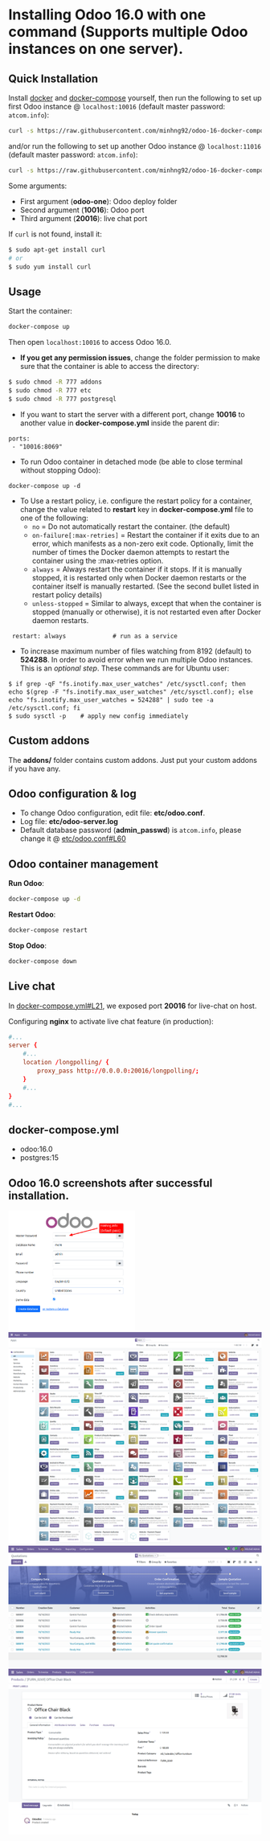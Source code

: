 # Installing Odoo 16.0 with one command (Supports multiple Odoo instances on one server).

## Quick Installation

Install [docker](https://docs.docker.com/get-docker/) and [docker-compose](https://docs.docker.com/compose/install/) yourself, then run the following to set up first Odoo instance @ `localhost:10016` (default master password: `atcom.info`):

```bash
curl -s https://raw.githubusercontent.com/minhng92/odoo-16-docker-compose/master/run.sh | sudo bash -s odoo-one 10016 20016
```

and/or run the following to set up another Odoo instance @ `localhost:11016` (default master password: `atcom.info`):

```bash
curl -s https://raw.githubusercontent.com/minhng92/odoo-16-docker-compose/master/run.sh | sudo bash -s odoo-two 11016 21016
```

Some arguments:

- First argument (**odoo-one**): Odoo deploy folder
- Second argument (**10016**): Odoo port
- Third argument (**20016**): live chat port

If `curl` is not found, install it:

```bash
$ sudo apt-get install curl
# or
$ sudo yum install curl
```

## Usage

Start the container:

```sh
docker-compose up
```

Then open `localhost:10016` to access Odoo 16.0.

- **If you get any permission issues**, change the folder permission to make sure that the container is able to access the directory:

```sh
$ sudo chmod -R 777 addons
$ sudo chmod -R 777 etc
$ sudo chmod -R 777 postgresql
```

- If you want to start the server with a different port, change **10016** to another value in **docker-compose.yml** inside the parent dir:

```
ports:
 - "10016:8069"
```

- To run Odoo container in detached mode (be able to close terminal without stopping Odoo):

```
docker-compose up -d
```

- To Use a restart policy, i.e. configure the restart policy for a container, change the value related to **restart** key in **docker-compose.yml** file to one of the following:
  - `no` = Do not automatically restart the container. (the default)
  - `on-failure[:max-retries]` = Restart the container if it exits due to an error, which manifests as a non-zero exit code. Optionally, limit the number of times the Docker daemon attempts to restart the container using the :max-retries option.
  - `always` = Always restart the container if it stops. If it is manually stopped, it is restarted only when Docker daemon restarts or the container itself is manually restarted. (See the second bullet listed in restart policy details)
  - `unless-stopped` = Similar to always, except that when the container is stopped (manually or otherwise), it is not restarted even after Docker daemon restarts.

```
 restart: always             # run as a service
```

- To increase maximum number of files watching from 8192 (default) to **524288**. In order to avoid error when we run multiple Odoo instances. This is an _optional step_. These commands are for Ubuntu user:

```
$ if grep -qF "fs.inotify.max_user_watches" /etc/sysctl.conf; then echo $(grep -F "fs.inotify.max_user_watches" /etc/sysctl.conf); else echo "fs.inotify.max_user_watches = 524288" | sudo tee -a /etc/sysctl.conf; fi
$ sudo sysctl -p    # apply new config immediately
```

## Custom addons

The **addons/** folder contains custom addons. Just put your custom addons if you have any.

## Odoo configuration & log

- To change Odoo configuration, edit file: **etc/odoo.conf**.
- Log file: **etc/odoo-server.log**
- Default database password (**admin_passwd**) is `atcom.info`, please change it @ [etc/odoo.conf#L60](/etc/odoo.conf#L60)

## Odoo container management

**Run Odoo**:

```bash
docker-compose up -d
```

**Restart Odoo**:

```bash
docker-compose restart
```

**Stop Odoo**:

```bash
docker-compose down
```

## Live chat

In [docker-compose.yml#L21](docker-compose.yml#L21), we exposed port **20016** for live-chat on host.

Configuring **nginx** to activate live chat feature (in production):

```conf
#...
server {
    #...
    location /longpolling/ {
        proxy_pass http://0.0.0.0:20016/longpolling/;
    }
    #...
}
#...
```

## docker-compose.yml

- odoo:16.0
- postgres:15

## Odoo 16.0 screenshots after successful installation.

<img src="screenshots/odoo-16-welcome-screenshot.png" width="50%">

<img src="screenshots/odoo-16-apps-screenshot.png" width="100%">

<img src="screenshots/odoo-16-sales-screen.png" width="100%">

<img src="screenshots/odoo-16-product-form.png" width="100%">

